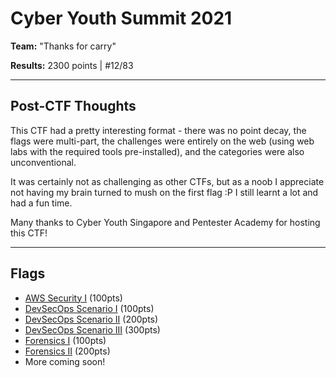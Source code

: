 # Cyber Youth Summit 2021

**Team:** "Thanks for carry" 

**Results:** 2300 points | #12/83

---

## Post-CTF Thoughts

This CTF had a pretty interesting format - there was no point decay, the flags were multi-part, the challenges were entirely on the web (using web labs with the required tools pre-installed), and the categories were also unconventional.

It was certainly not as challenging as other CTFs, but as a noob I appreciate not having my brain turned to mush on the first flag :P I still learnt a lot and had a fun time.

Many thanks to Cyber Youth Singapore and Pentester Academy for hosting this CTF!

---

## Flags
* [AWS Security I](AWS%20Security%20I) (100pts)
* [DevSecOps Scenario I](DevSecOps%20Scenario%20I) (100pts)
* [DevSecOps Scenario II](DevSecOps%20Scenario%20II) (200pts)
* [DevSecOps Scenario III](DevSecOps%20Scenario%20III) (300pts)
* [Forensics I](Forensics%20I) (100pts)
* [Forensics II](Forensics%20II) (200pts)
* More coming soon!

<!--
* [Forensics III]() (300pts)
* [Network Recon I]() (100pts)
* [Network Recon II]() (200pts)
* [Network Recon III]() (300pts)
* [Web Application III]() (300pts)

---

Check out my teammate's write-ups here: [coming soon]
-->
